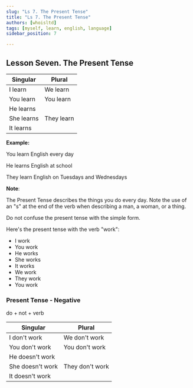 ```yaml
---
slug: "Ls 7. The Present Tense"
title: "Ls 7. The Present Tense"
authors: [whoisltd]
tags: [myself, learn, english, language]
sidebar_position: 7

---
```


## Lesson Seven. The Present Tense

| **Singular** | **Plural** |
| ------------ | ---------- |
| I learn      | We learn   |
| You learn    | You learn  |
| He learns    |            |
| She learns   | They learn |
| It learns    |            |

**Example:**

You learn English every day

He learns English at school

They learn English on Tuesdays and Wednesdays

**Note**:

The Present Tense describes the things you do every day. Note the use of an "s" at the end of the verb when describing a man, a woman, or a thing.

Do not confuse the present tense with the simple form.

Here's the present tense with the verb "work":

- I work
- You work
- He works
- She works
- It works
- We work
- They work
- You work

### Present Tense - Negative

do + not + verb

| Singular         | Plural          |
| ---------------- | --------------- |
| I don't work     | We don't work   |
| You don't work   | You don't work  |
| He doesn't work  |                 |
| She doesn't work | They don't work |
| It doesn't work  |                 |

